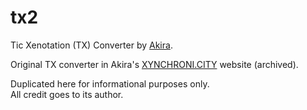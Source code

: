 # tx2
Tic Xenotation (TX) Converter by <a href="https://twitter.com/0xa59a2d">Akira</a>.<BR>

Original TX converter in Akira's <a href="https://web.archive.org/web/20161022103940/http://xynchroni.city/pages/xeno">XYNCHRONI.CITY</a> website (archived).<BR>

Duplicated here for informational purposes only.<BR>
All credit goes to its author.
